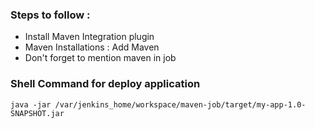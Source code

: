 ### Steps to follow :
- Install Maven Integration plugin
- Maven Installations : Add Maven
- Don't forget to mention maven in job

### Shell Command for deploy application
```
java -jar /var/jenkins_home/workspace/maven-job/target/my-app-1.0-SNAPSHOT.jar
```
